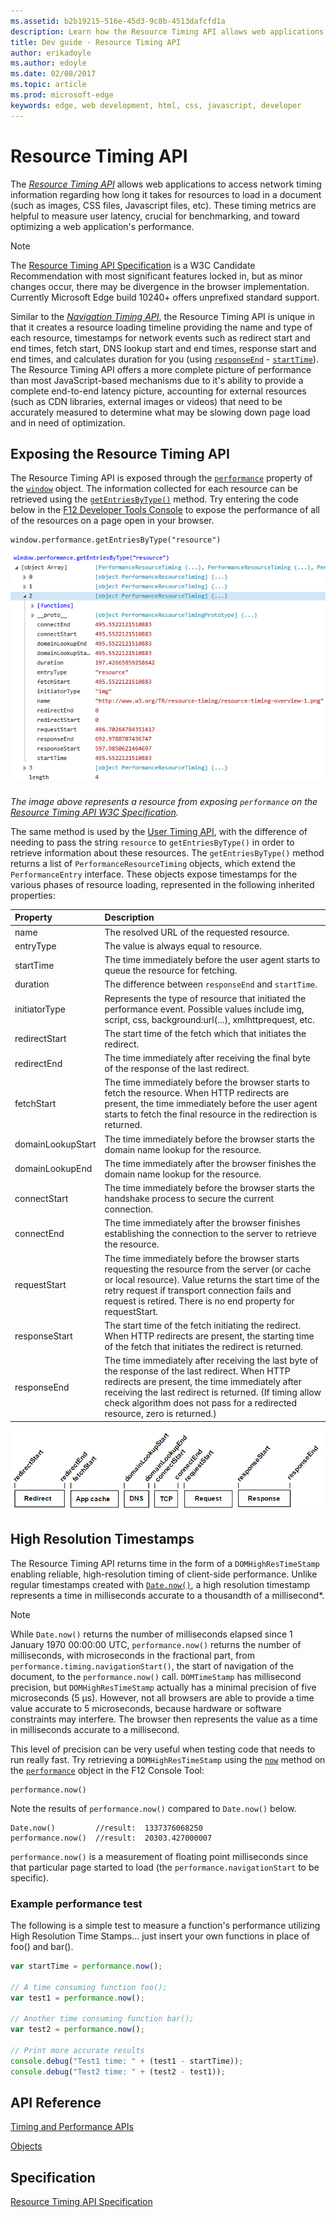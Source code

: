 ```yaml
---
ms.assetid: b2b19215-516e-45d3-9c8b-4513dafcfd1a
description: Learn how the Resource Timing API allows web applications to access network timing information.
title: Dev guide - Resource Timing API
author: erikadoyle
ms.author: edoyle
ms.date: 02/08/2017
ms.topic: article
ms.prod: microsoft-edge
keywords: edge, web development, html, css, javascript, developer
---
```


# Resource Timing API

The [*Resource Timing API*](https://www.w3.org/TR/resource-timing/) allows web applications to access network timing information regarding how long it takes for resources to load in a document (such as images, CSS files, Javascript files, etc). These timing metrics are helpful to measure user latency, crucial for benchmarking, and toward optimizing a web application's performance. 

> [!NOTE]
> The [Resource Timing API Specification](http://www.w3.org/TR/resource-timing/) is a W3C Candidate Recommendation with most significant features locked in, but as minor changes occur, there may be divergence in the browser implementation. Currently Microsoft Edge build 10240+ offers unprefixed standard support. 


Similar to the [*Navigation Timing API*](./navigation-timing-api.md), the Resource Timing API is unique in that it creates a resource loading timeline providing the name and type of each resource, timestamps for network events such as redirect start and end times, fetch start, DNS lookup start and end times, response start and end times, and calculates duration for you (using [`responseEnd`](https://msdn.microsoft.com/library/ff974730.aspx) - [`startTime`](https://msdn.microsoft.com/library/jj585581.aspx)). The Resource Timing API offers a more complete picture of performance than most JavaScript-based mechanisms due to it's ability to provide a complete end-to-end latency picture, accounting for external resources (such as CDN libraries, external images or videos) that need to be accurately measured to determine what may be slowing down page load and in need of optimization.

## Exposing the Resource Timing API

The Resource Timing API is exposed through the [`performance`](https://msdn.microsoft.com/library/ff974680) property of the [`window`](https://msdn.microsoft.com/library/ms535873) object. The information collected for each resource can be retrieved using the [`getEntriesByType()`](https://msdn.microsoft.com/library/jj585590) method. Try entering the code below in the [F12 Developer Tools Console](../../devtools-guide/console.md) to expose the performance of all of the resources on a page open in your browser.

```JS
window.performance.getEntriesByType("resource")
```
![PerformanceResourceTiming Example](./../media/performanceresourcetiming.png)

*The image above represents a resource from exposing `performance` on the [Resource Timing API W3C Specification](http://www.w3.org/TR/resource-timing/).*

The same method is used by the [User Timing API](http://go.microsoft.com/fwlink/p/?LinkId=248169), with the difference of needing to pass the string `resource` to `getEntriesByType()` in order to retrieve information about these resources. The `getEntriesByType()` method returns a list of `PerformanceResourceTiming` objects, which extend the `PerformanceEntry` interface. These objects expose timestamps for the various phases of resource loading, represented in the following inherited properties:

Property | Description
:------------ | :-------------
name | The resolved URL of the requested resource.
entryType | The value is always equal to resource.
startTime | The time immediately before the user agent starts to queue the resource for fetching.
duration | The difference between `responseEnd` and `startTime`.
initiatorType | Represents the type of resource that initiated the performance event. Possible values include img, script, css, background:url(...), xmlhttprequest, etc.
redirectStart | The start time of the fetch which that initiates the redirect.
redirectEnd | The time immediately after receiving the final byte of the response of the last redirect.
fetchStart | The time immediately before the browser starts to fetch the resource. When HTTP redirects are present, the time immediately before the user agent starts to fetch the final resource in the redirection is returned.
domainLookupStart | The time immediately before the browser starts the domain name lookup for the resource.
domainLookupEnd | The time immediately after the browser finishes the domain name lookup for the resource.
connectStart | The time immediately before the browser starts the handshake process to secure the current connection.
connectEnd | The time immediately after the browser finishes establishing the connection to the server to retrieve the resource.
requestStart | The time immediately before the browser starts requesting the resource from the server (or cache or local resource). Value returns the start time of the retry request if transport connection fails and request is retired. There is no end property for requestStart.
responseStart | The start time of the fetch initiating the redirect. When HTTP redirects are present, the starting time of the fetch that initiates the redirect is returned.
responseEnd | The time immediately after receiving the last byte of the response of the last redirect. When HTTP redirects are present, the time immediately after receiving the last redirect is returned. (If timing allow check algorithm does not pass for a redirected resource, zero is returned.)

![Resource Timing API Timeline](./../media/resourcetimingapitimeline.png)

## High Resolution Timestamps

The Resource Timing API returns time in the form of a `DOMHighResTimeStamp` enabling reliable, high-resolution timing of client-side performance. Unlike regular timestamps created with [`Date.now()`](https://msdn.microsoft.com/library/hh973355), a high resolution timestamp represents a time in milliseconds accurate to a thousandth of a millisecond*.

> [!NOTE]
> While `Date.now()` returns the number of milliseconds elapsed since 1 January 1970 00:00:00 UTC, `performance.now()` returns the number of milliseconds, with microseconds in the fractional part, from `performance.timing.navigationStart()`, the start of navigation of the document, to the `performance.now()` call. `DOMTimeStamp` has millisecond precision, but `DOMHighResTimeStamp` actually has a minimal precision of five microseconds (5 µs). However, not all browsers are able to provide a time value accurate to 5 microseconds, because hardware or software constraints may interfere. The browser then represents the value as a time in milliseconds accurate to a millisecond.


This level of precision can be very useful when testing code that needs to run really fast. Try retrieving a `DOMHighResTimeStamp` using the [`now`](https://msdn.microsoft.com/library/hh973355) method on the [`performance`](https://msdn.microsoft.com/library/ff974680) object in the F12 Console Tool:
```JS
performance.now()
```

Note the results of `performance.now()` compared to `Date.now()` below.
```JS
Date.now()         //result:  1337376068250
performance.now()  //result:  20303.427000007
```
 
 `performance.now()` is a measurement of floating point milliseconds since that particular page started to load (the `performance.navigationStart` to be specific).

### Example performance test 

The following is a simple test to measure a function's performance utilizing High Resolution Time Stamps... just insert your own functions in place of foo() and bar().

```JavaScript
var startTime = performance.now();

// A time consuming function foo();
var test1 = performance.now();

// Another time consuming function bar();
var test2 = performance.now();

// Print more accurate results
console.debug("Test1 time: " + (test1 - startTime));
console.debug("Test2 time: " + (test2 - test1));
```



## API Reference

[Timing and Performance APIs](https://msdn.microsoft.com/library/hh772738)

[Objects](https://msdn.microsoft.com/library/hh772729)

## Specification

[Resource Timing API Specification](http://www.w3.org/TR/resource-timing/)
